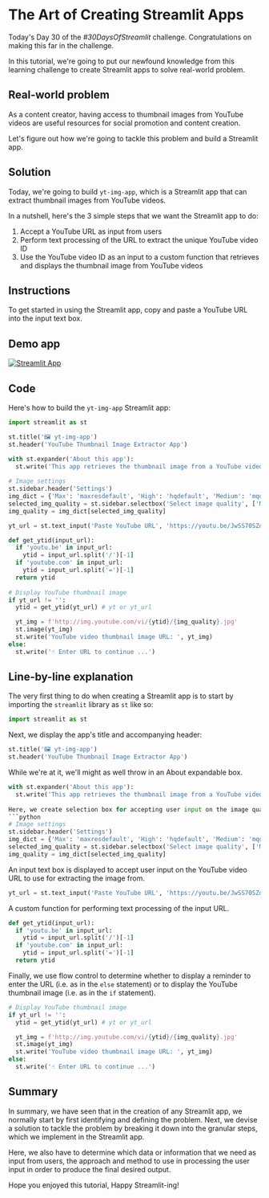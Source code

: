 # The Art of Creating Streamlit Apps

Today's Day 30 of the *#30DaysOfStreamlit* challenge. Congratulations on making this far in the challenge.

In this tutorial, we're going to put our newfound knowledge from this learning challenge to create Streamlit apps to solve real-world problem.

## Real-world problem

As a content creator, having access to thumbnail images from YouTube videos are useful resources for social promotion and content creation.

Let's figure out how we're going to tackle this problem and build a Streamlit app.

## Solution

Today, we're going to build `yt-img-app`, which is a Streamlit app that can extract thumbnail images from YouTube videos.

In a nutshell, here's the 3 simple steps that we want the Streamlit app to do:

1. Accept a YouTube URL as input from users
2. Perform text processing of the URL to extract the unique YouTube video ID
3. Use the YouTube video ID as an input to a custom function that retrieves and displays the thumbnail image from YouTube videos

## Instructions

To get started in using the Streamlit app, copy and paste a YouTube URL into the input text box.

## Demo app

[![Streamlit App](https://static.streamlit.io/badges/streamlit_badge_black_white.svg)](https://share.streamlit.io/dataprofessor/yt-img-app/)

## Code
Here's how to build the `yt-img-app` Streamlit app:
```python
import streamlit as st

st.title('🖼️ yt-img-app')
st.header('YouTube Thumbnail Image Extractor App')

with st.expander('About this app'):
  st.write('This app retrieves the thumbnail image from a YouTube video.')
  
# Image settings
st.sidebar.header('Settings')
img_dict = {'Max': 'maxresdefault', 'High': 'hqdefault', 'Medium': 'mqdefault', 'Standard': 'sddefault'}
selected_img_quality = st.sidebar.selectbox('Select image quality', ['Max', 'High', 'Medium', 'Standard'])
img_quality = img_dict[selected_img_quality]

yt_url = st.text_input('Paste YouTube URL', 'https://youtu.be/JwSS70SZdyM')

def get_ytid(input_url):
  if 'youtu.be' in input_url:
    ytid = input_url.split('/')[-1]
  if 'youtube.com' in input_url:
    ytid = input_url.split('=')[-1]
  return ytid
    
# Display YouTube thumbnail image
if yt_url != '':
  ytid = get_ytid(yt_url) # yt or yt_url

  yt_img = f'http://img.youtube.com/vi/{ytid}/{img_quality}.jpg'
  st.image(yt_img)
  st.write('YouTube video thumbnail image URL: ', yt_img)
else:
  st.write('☝️ Enter URL to continue ...')
```

## Line-by-line explanation
The very first thing to do when creating a Streamlit app is to start by importing the `streamlit` library as `st` like so:
```python
import streamlit as st
```

Next, we display the app's title and accompanying header:
```python
st.title('🖼️ yt-img-app')
st.header('YouTube Thumbnail Image Extractor App')
```
While we're at it, we'll might as well throw in an About expandable box.
```python
with st.expander('About this app'):
  st.write('This app retrieves the thumbnail image from a YouTube video.')
 
Here, we create selection box for accepting user input on the image quality to use.
```python
# Image settings
st.sidebar.header('Settings')
img_dict = {'Max': 'maxresdefault', 'High': 'hqdefault', 'Medium': 'mqdefault', 'Standard': 'sddefault'}
selected_img_quality = st.sidebar.selectbox('Select image quality', ['Max', 'High', 'Medium', 'Standard'])
img_quality = img_dict[selected_img_quality]
```

An input text box is displayed to accept user input on the YouTube video URL to use for extracting the image from.
```python
yt_url = st.text_input('Paste YouTube URL', 'https://youtu.be/JwSS70SZdyM')
```

A custom function for performing text processing of the input URL.
```python
def get_ytid(input_url):
  if 'youtu.be' in input_url:
    ytid = input_url.split('/')[-1]
  if 'youtube.com' in input_url:
    ytid = input_url.split('=')[-1]
  return ytid
```

Finally, we use flow control to determine whether to display a reminder to enter the URL (i.e. as in the `else` statement) or to display the YouTube thumbnail image (i.e. as in the `if` statement).
```python
# Display YouTube thumbnail image
if yt_url != '':
  ytid = get_ytid(yt_url) # yt or yt_url

  yt_img = f'http://img.youtube.com/vi/{ytid}/{img_quality}.jpg'
  st.image(yt_img)
  st.write('YouTube video thumbnail image URL: ', yt_img)
else:
  st.write('☝️ Enter URL to continue ...')
```

## Summary

In summary, we have seen that in the creation of any Streamlit app, we normally start by first identifying and defining the problem. Next, we devise a solution to tackle the problem by breaking it down into the granular steps, which we implement in the Streamlit app. 

Here, we also have to determine which data or information that we need as input from users, the approach and method to use in processing the user input in order to produce the final desired output.

Hope you enjoyed this tutorial, Happy Streamlit-ing!
